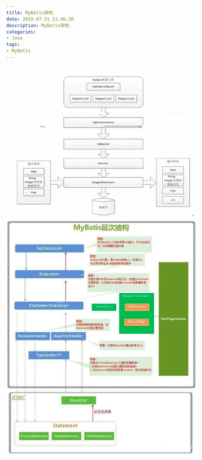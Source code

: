 ```yaml
---
title: MyBatis架构
date: 2019-07-31 21:46:30
description: MyBatis架构
categories:
- Java
tags:
- MyBatis
---
```

![](../images/20190731016.png)
![](../images/20190731015.png)
